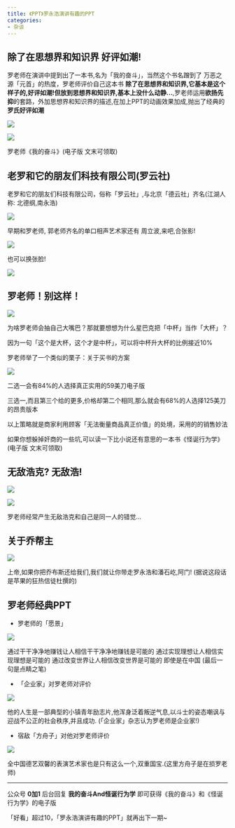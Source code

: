 ```yaml
---
title: 《PPT》罗永浩演讲有趣的PPT
categories:
- 杂谈
---
```



## 除了在思想界和知识界 好评如潮!

罗老师在演讲中提到出了一本书,名为「我的奋斗」，当然这个书名蹭到了 万恶之源「元首」的热度，罗老师评价自己这本书 **除了在思想界和知识界,它基本是这个样子的,好评如潮!但放到思想界和知识界,基本上没什么动静...**,罗老师运用**欲扬先抑**的套路，外加思想界和知识界的描述,在加上PPT的动画效果加成,抛出了经典的**罗氏好评如潮**

![](https://v2fy.com/asset/speech-000001-lyh/haoping.png)

![](https://v2fy.com/asset/speech-000001-lyh/ruchao.gif)

罗老师《我的奋斗》(电子版 文末可领取)



## 老罗和它的朋友们科技有限公司(罗云社)

老罗和它的朋友们科技有限公司，俗称「罗云社」,与北京「德云社」齐名(江湖人称: 北德纲,南永浩)



![](https://v2fy.com/asset/speech-000001-lyh/deluoshe.jpg)

早期和罗老师, 郭老师齐名的单口相声艺术家还有 周立波,来吧,合张影!

![](https://v2fy.com/asset/speech-000001-lyh/3jutou.png)

也可以换张脸!

![](https://v2fy.com/asset/speech-000001-lyh/guanfang.png)

## 罗老师！别这样！

![](https://v2fy.com/asset/speech-000001-lyh/luolaoshibiezheyang.gif)

为啥罗老师会抽自己大嘴巴？那就要想想为什么星巴克把「中杯」当作「大杯」？

因为一句「这个是大杯，这个才是中杯」，可以将中杯升大杯的比例接近10%

罗老师举了一个类似的栗子：关于买书的方案

![](https://v2fy.com/asset/speech-000001-lyh/choose.png)

二选一会有84%的人选择真正实用的59美刀电子版

三选一,而且第三个给的更多,价格却第二个相同,那么就会有68%的人选择125美刀的昂贵版本

以上策略就是商家利用顾客「无法衡量商品真正价值」的处境，采用的的销售妙法

如果你想躲掉奸商的一些坑,可以读一下比小说还有意思的一本书《怪诞行为学》(电子版 文末可领取)





## 无敌浩克? 无敌浩!

![](https://v2fy.com/asset/speech-000001-lyh/wudihao.gif)



![](https://v2fy.com/asset/speech-000001-lyh/wudihao.jpg)

罗老师经常产生无敌浩克和自己是同一人的错觉...

## 关于乔帮主

![](https://v2fy.com/asset/speech-000001-lyh/shangdi.jpg)

上帝,如果你把乔布斯还给我们,我们就让你带走罗永浩和潘石屹,阿门! (据说这段话是苹果的狂热信徒杜撰的)

## 罗老师经典PPT

- 罗老师的「愿景」

![](https://v2fy.com/asset/speech-000001-lyh/zhuanqian.jpg)

通过干干净净地赚钱让人相信干干净净地赚钱是可能的
通过实现理想让人相信实现理想是可能的
通过改变世界让人相信改变世界是可能的
即使是在中国
(最后一句是点睛之笔)

- 「企业家」对罗老师对评价


![](https://v2fy.com/asset/speech-000001-lyh/qiyejia.jpg)

他的人生是一部典型的小镇青年励志片,他浑身泛着叛逆气息,以斗士的姿态嘲讽与迎战不公正的社会秩序,并且成功. (「企业家」杂志认为罗老师是企业家!)

- 宿敌「方舟子」对他对罗老师评价

![](https://v2fy.com/asset/speech-000001-lyh/deyi.jpg)


全中国德艺双馨的表演艺术家也是只有这么一个,双重国宝.(这里方舟子是在损罗老师)


---


公众号 **0加1** 后台回复 **我的奋斗And怪诞行为学** 即可获得《我的奋斗》和《怪诞行为学》的电子版



「好看」超过10，「罗永浩演讲有趣的PPT」就再出下一期~















